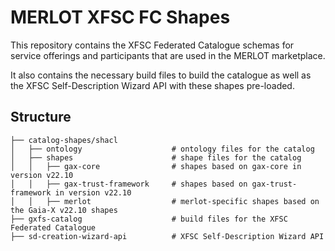 # MERLOT XFSC FC Shapes
This repository contains the XFSC Federated Catalogue schemas for service offerings and participants that are used in the MERLOT marketplace.

It also contains the necessary build files to build the catalogue as well as the XFSC Self-Description Wizard API with these shapes pre-loaded.

## Structure

```
├── catalog-shapes/shacl
│   ├── ontology                    # ontology files for the catalog
│   ├── shapes                      # shape files for the catalog
│   │   ├── gax-core                # shapes based on gax-core in version v22.10
│   │   ├── gax-trust-framework     # shapes based on gax-trust-framework in version v22.10
│   │   ├── merlot                  # merlot-specific shapes based on the Gaia-X v22.10 shapes
├── gxfs-catalog                    # build files for the XFSC Federated Catalogue
├── sd-creation-wizard-api          # XFSC Self-Description Wizard API
```
